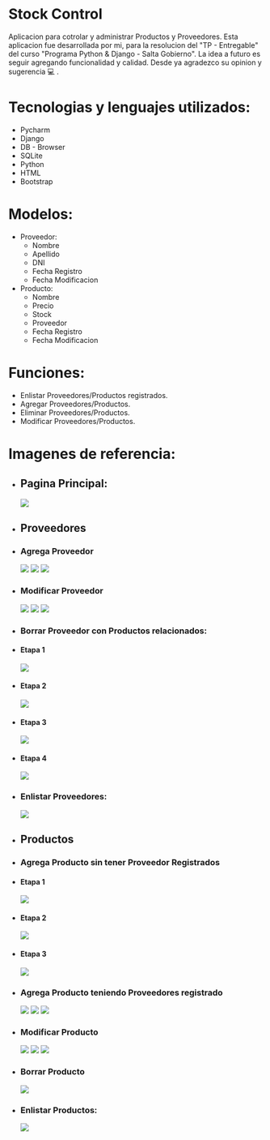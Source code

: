# Stock Control
Aplicacion para cotrolar y administrar Productos y Proveedores.
Esta aplicacion fue desarrollada por mi, para la resolucion del "TP - Entregable" del curso "Programa Python & Django - Salta Gobierno".
La idea a futuro es seguir agregando funcionalidad y calidad. Desde ya agradezco su opinion y sugerencia 💻 . 


# Tecnologias y lenguajes utilizados:
* Pycharm
* Django
* DB - Browser
* SQLite
* Python
* HTML
* Bootstrap


# Modelos:
* Proveedor:
  * Nombre
  * Apellido
  * DNI
  * Fecha Registro
  * Fecha Modificacion
* Producto:
  * Nombre
  * Precio
  * Stock
  * Proveedor
  * Fecha Registro
  * Fecha Modificacion

# Funciones:
* Enlistar Proveedores/Productos registrados.
* Agregar Proveedores/Productos.
* Eliminar Proveedores/Productos.
* Modificar Proveedores/Productos.

# Imagenes de referencia:
* ## Pagina Principal:
  <img src=".\static\capturas\Pagina principal.png">

* ## Proveedores

* ### Agrega Proveedor
  <img src=".\static\capturas\Proveedores-Agrega.png">
  <img src=".\static\capturas\Proveedores-Agrega-2.png">
  <img src=".\static\capturas\Proveedores-Agrega-3.png">

* ### Modificar Proveedor
  <img src=".\static\capturas\Proveedores-Modifica.png">
  <img src=".\static\capturas\Proveedores-Modifica-2.png">
  <img src=".\static\capturas\Proveedores-Modifica-3.png">

* ### Borrar Proveedor con Productos relacionados:
* #### Etapa 1
  <img src=".\static\capturas\Proveedores-Borrar-Con-Productos.png">

* #### Etapa 2
  <img src=".\static\capturas\Proveedores-Borrar-Con-Productos-2.png">

* #### Etapa 3
  <img src=".\static\capturas\Proveedores-Borrar-Con-Productos-3-2.png">

* #### Etapa 4
  <img src=".\static\capturas\Proveedores-Borrar-Con-Productos-4.png">

* ### Enlistar Proveedores:
  <img src=".\static\capturas\Proveedores.png">

* ## Productos

* ### Agrega Producto sin tener Proveedor Registrados
* #### Etapa 1
  <img src=".\static\capturas\Producto-Agrega-Sin-Proveedor.png">

* #### Etapa 2
  <img src=".\static\capturas\Producto-Agrega-Sin-Proveedor-2.png">

* #### Etapa 3
  <img src=".\static\capturas\Producto-Agrega-Sin-Proveedor-3.png">

* ### Agrega Producto teniendo Proveedores registrado
  <img src=".\static\capturas\Producto-Agrega-Sin-Proveedor.png">
  <img src=".\static\capturas\Producto-Agrega-2.png">
  <img src=".\static\capturas\Producto-Agrega-3.png">

* ### Modificar Producto
  <img src=".\static\capturas\Producto-Modifica.png">
  <img src=".\static\capturas\Producto-Modifica-2.png">
  <img src=".\static\capturas\Producto-Modifica-3.png">

* ### Borrar Producto
  <img src=".\static\capturas\Producto-Eliminar.png">

* ### Enlistar Productos:
  <img src=".\static\capturas\Productos.png">





